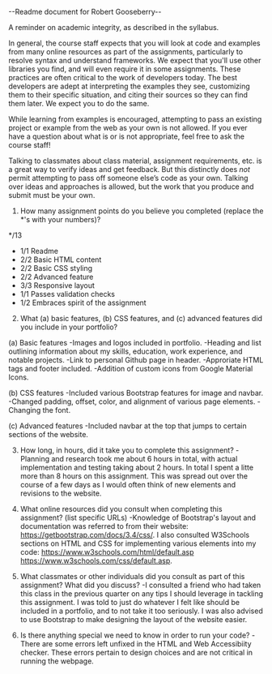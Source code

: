 --Readme document for Robert Gooseberry--

A reminder on academic integrity, as described in the syllabus.

In general, the course staff expects that you will look at code and examples from many online resources as part of the assignments, particularly to resolve syntax and understand frameworks. We expect that you'll use other libraries you find, and will even require it in some assignments. These practices are often critical to the work of developers today. The best developers are adept at interpreting the examples they see, customizing them to their specific situation, and citing their sources so they can find them later. We expect you to do the same.

While learning from examples is encouraged, attempting to pass an existing project or example from the web as your own is not allowed. If you ever have a question about what is or is not appropriate, feel free to ask the course staff!

Talking to classmates about class material, assignment requirements, etc. is a great way to verify ideas and get feedback. But this distinctly does *not* permit attempting to pass off someone else’s code as your own. Talking over ideas and approaches is allowed, but the work that you produce and submit must be your own.

1. How many assignment points do you believe you completed (replace the *'s with your numbers)?

*/13
- 1/1 Readme
- 2/2 Basic HTML content
- 2/2 Basic CSS styling
- 2/2 Advanced feature
- 3/3 Responsive layout
- 1/1 Passes validation checks
- 1/2 Embraces spirit of the assignment

2. What (a) basic features, (b) CSS features, and (c) advanced features did you include in your portfolio?

(a) Basic features
  -Images and logos included in portfolio.
  -Heading and list outlining information about my skills, education, work experience, and notable projects.
  -Link to personal Github page in header.
  -Approriate HTML tags and footer included.
  -Addition of custom icons from Google Material Icons.

(b) CSS features
  -Included various Bootstrap features for image and navbar.
  -Changed padding, offset, color, and alignment of various page elements.
  -Changing the font.

(c) Advanced features
  -Included navbar at the top that jumps to certain sections of the website.

3. How long, in hours, did it take you to complete this assignment?
  -Planning and research took me about 6 hours in total, with actual implementation and testing taking about 2 hours. In total I spent a litte more than 8 hours on this assignment. This was spread out over the course of a few days as I would often think of new elements and revisions to the website.

4. What online resources did you consult when completing this assignment? (list specific URLs)
  -Knowledge of Bootstrap's layout and documentation was referred to from their website: https://getbootstrap.com/docs/3.4/css/. I also consulted W3Schools sections on HTML and CSS for implementing various elements into my code: https://www.w3schools.com/html/default.asp https://www.w3schools.com/css/default.asp. 

5. What classmates or other individuals did you consult as part of this assignment? What did you discuss?
  -I consulted a friend who had taken this class in the previous quarter on any tips I should leverage in tackling this assignment. I was told to just do whatever I felt like should be included in a portfolio, and to not take it too seriously. I was also advised to use Bootstrap to make designing the layout of the website easier.

6. Is there anything special we need to know in order to run your code?
  -There are some errors left unfixed in the HTML and Web Accessibiity checker. These errors pertain to design choices and are not critical in running the webpage. 
